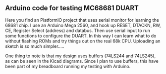 ## Arduino code for testing MC68681 DUART
Here you find an PlatformIO project that uses serial monitor for learning the 68681 chip. I use an Arduino Mega 2560, and hook up RESET, DTACKN, RW, CE, Register Select (address) and databus. Then use serial input to run some functions to configure the DUART. In this way I can learn what to do without flashing ROMs and try things out on the real 68k CPU. Uploading an sketch is so much simpler.....

One thing to note is that my design uses buffers (74LS244 and 74LS245), as can be seen in the Kicad diagrams. Since I plan to use buffers, this have been part of my breadboard running my testing with Arduino.